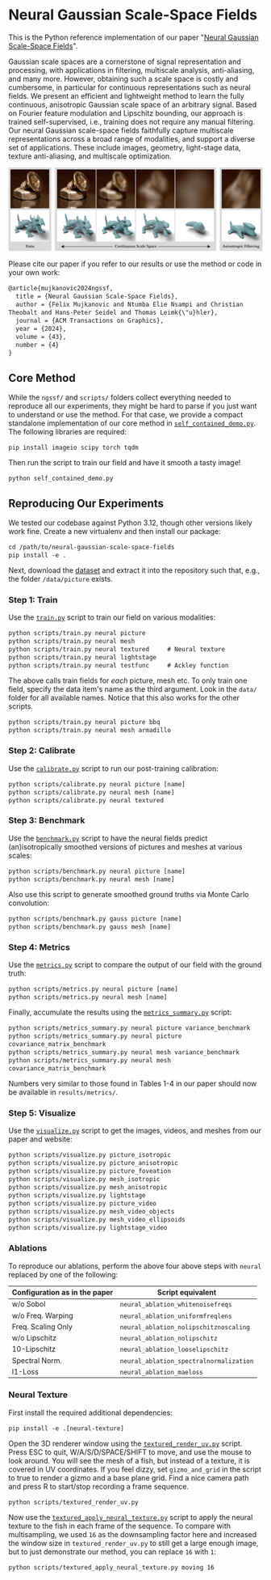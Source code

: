 # Neural Gaussian Scale-Space Fields

This is the Python reference implementation of our paper
"[Neural Gaussian Scale-Space Fields](https://neural-gaussian-scale-space-fields.mpi-inf.mpg.de)".

Gaussian scale spaces are a cornerstone of signal representation and processing, with applications in filtering,
multiscale analysis, anti-aliasing, and many more. However, obtaining such a scale space is costly and cumbersome, in
particular for continuous representations such as neural fields. We present an efficient and lightweight method to learn
the fully continuous, anisotropic Gaussian scale space of an arbitrary signal. Based on Fourier feature modulation and
Lipschitz bounding, our approach is trained self-supervised, i.e., training does not require any manual filtering. Our
neural Gaussian scale-space fields faithfully capture multiscale representations across a broad range of modalities, and
support a diverse set of applications. These include images, geometry, light-stage data, texture anti-aliasing, and
multiscale optimization.

![An image and a mesh that are (an)isotropically smoothed by our method.](teaser.jpg)

Please cite our paper if you refer to our results or use the method or code in your own work:

    @article{mujkanovic2024ngssf,
      title = {Neural Gaussian Scale-Space Fields},
      author = {Felix Mujkanovic and Ntumba Elie Nsampi and Christian Theobalt and Hans-Peter Seidel and Thomas Leimk{\"u}hler},
      journal = {ACM Transactions on Graphics},
      year = {2024},
      volume = {43},
      number = {4}
    }

## Core Method

While the `ngssf/` and `scripts/` folders collect everything needed to reproduce all our experiments, they might be hard
to parse if you just want to understand or use the method. For that case, we provide a compact standalone implementation
of our core method in [`self_contained_demo.py`](self_contained_demo.py). The following libraries are required:

    pip install imageio scipy torch tqdm

Then run the script to train our field and have it smooth a tasty image!

    python self_contained_demo.py

## Reproducing Our Experiments

We tested our codebase against Python 3.12, though other versions likely work fine. Create a new virtualenv and then
install our package:

    cd /path/to/neural-gaussian-scale-space-fields
    pip install -e .

Next, download the [dataset](https://neural-gaussian-scale-space-fields.mpi-inf.mpg.de/data.zip) and extract it into the
repository such that, e.g., the folder `/data/picture` exists.

### Step 1: Train

Use the [`train.py`](scripts/train.py) script to train our field on various modalities:

    python scripts/train.py neural picture
    python scripts/train.py neural mesh
    python scripts/train.py neural textured     # Neural texture
    python scripts/train.py neural lightstage
    python scripts/train.py neural testfunc     # Ackley function

The above calls train fields for *each* picture, mesh etc. To only train one field, specify the data item's name as the
third argument. Look in the `data/` folder for all available names. Notice that this also works for the other scripts.

    python scripts/train.py neural picture bbq
    python scripts/train.py neural mesh armadillo

### Step 2: Calibrate

Use the [`calibrate.py`](scripts/calibrate.py) script to run our post-training calibration:

    python scripts/calibrate.py neural picture [name]
    python scripts/calibrate.py neural mesh [name]
    python scripts/calibrate.py neural textured

### Step 3: Benchmark

Use the [`benchmark.py`](scripts/benchmark.py) script to have the neural fields predict (an)isotropically smoothed
versions of pictures and meshes at various scales:

    python scripts/benchmark.py neural picture [name]
    python scripts/benchmark.py neural mesh [name]

Also use this script to generate smoothed ground truths via Monte Carlo convolution:

    python scripts/benchmark.py gauss picture [name]
    python scripts/benchmark.py gauss mesh [name]

### Step 4: Metrics

Use the [`metrics.py`](scripts/metrics.py) script to compare the output of our field with the ground truth:

    python scripts/metrics.py neural picture [name]
    python scripts/metrics.py neural mesh [name]

Finally, accumulate the results using the [`metrics_summary.py`](scripts/metrics_summary.py) script:

    python scripts/metrics_summary.py neural picture variance_benchmark
    python scripts/metrics_summary.py neural picture covariance_matrix_benchmark
    python scripts/metrics_summary.py neural mesh variance_benchmark
    python scripts/metrics_summary.py neural mesh covariance_matrix_benchmark

Numbers very similar to those found in Tables 1-4 in our paper should now be available in `results/metrics/`.

### Step 5: Visualize

Use the [`visualize.py`](scripts/visualize.py) script to get the images, videos, and meshes from our paper and website:

    python scripts/visualize.py picture_isotropic
    python scripts/visualize.py picture_anisotropic
    python scripts/visualize.py picture_foveation
    python scripts/visualize.py mesh_isotropic
    python scripts/visualize.py mesh_anisotropic
    python scripts/visualize.py lightstage
    python scripts/visualize.py picture_video
    python scripts/visualize.py mesh_video_objects
    python scripts/visualize.py mesh_video_ellipsoids
    python scripts/visualize.py lightstage_video

### Ablations

To reproduce our ablations, perform the above four above steps with `neural` replaced by one of the following:

| Configuration as in the paper | Script equivalent                       |
|-------------------------------|-----------------------------------------|
| w/o Sobol                     | `neural_ablation_whitenoisefreqs`       |
| w/o Freq. Warping             | `neural_ablation_uniformfreqlens`       |
| Freq. Scaling Only            | `neural_ablation_nolipschitznoscaling`  |
| w/o Lipschitz                 | `neural_ablation_nolipschitz`           |
| 10-Lipschitz                  | `neural_ablation_looselipschitz`        |
| Spectral Norm.                | `neural_ablation_spectralnormalization` |
| l1-Loss                       | `neural_ablation_maeloss`               |

### Neural Texture

First install the required additional dependencies:

    pip install -e .[neural-texture]

Open the 3D renderer window using the [`textured_render_uv.py`](scripts/textured_render_uv.py) script. Press ESC to
quit, W/A/S/D/SPACE/SHIFT to move, and use the mouse to look around. You will see the mesh of a fish, but instead of a
texture, it is covered in UV coordinates. If you feel dizzy, set `gizmo_and_grid` in the script to true to render a
gizmo and a base plane grid. Find a nice camera path and press R to start/stop recording a frame sequence.

    python scripts/textured_render_uv.py

Now use the [`textured_apply_neural_texture.py`](scripts/textured_apply_neural_texture.py) script to apply the neural
texture to the fish in each frame of the sequence. To compare with multisampling, we used `16` as the downsampling
factor here and increased the window size in `textured_render_uv.py` to still get a large enough image, but to just
demonstrate our method, you can replace `16` with `1`:

    python scripts/textured_apply_neural_texture.py moving 16
